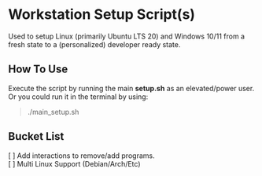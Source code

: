 # Workstation Setup Script(s)
Used to setup Linux (primarily Ubuntu LTS 20) and Windows 10/11 from a fresh state to a (personalized) developer ready state.

## How To Use
Execute the script by running the main **setup.sh** as an elevated/power user. Or you could run it in the terminal by using:
> ./main_setup.sh


## Bucket List
[ ] Add interactions to remove/add programs.
<br />
[ ] Multi Linux Support (Debian/Arch/Etc)